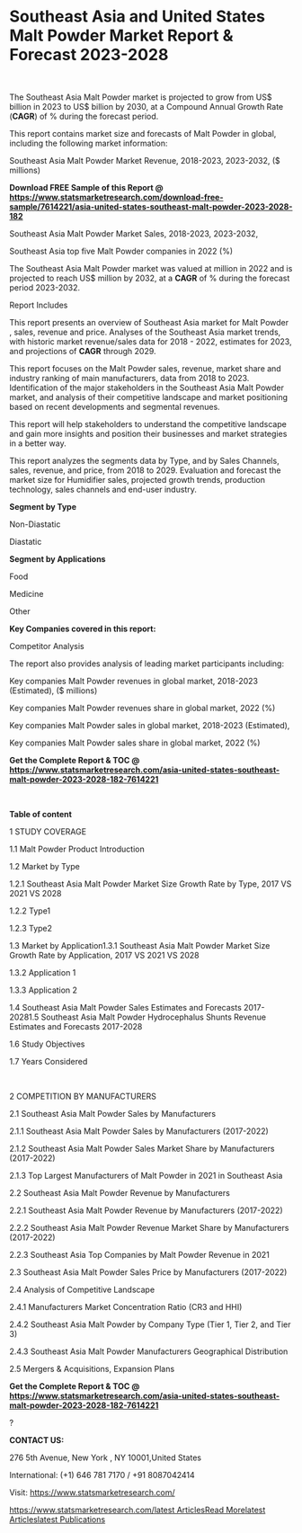 <h1>Southeast Asia and United States Malt Powder Market Report & Forecast 2023-2028</h1><br/><p>The Southeast Asia Malt Powder market is projected to grow from US$ billion in 2023 to US$ billion by 2030, at a Compound Annual Growth Rate (<strong>CAGR</strong>) of % during the forecast period.</p>
 
 
 
 <p>This report contains market size and forecasts of Malt Powder in global, including the following market information:</p>
 
 
 
 <p>Southeast Asia Malt Powder Market Revenue, 2018-2023, 2023-2032, ($ millions)</p>
 
 
 
 <p><strong>Download FREE Sample of this Report @ <a href="https://www.statsmarketresearch.com/download-free-sample/7614221/asia-united-states-southeast-malt-powder-2023-2028-182">https://www.statsmarketresearch.com/download-free-sample/7614221/asia-united-states-southeast-malt-powder-2023-2028-182</a></strong></p>
 
 
 
 <p>Southeast Asia Malt Powder Market Sales, 2018-2023, 2023-2032,</p>
 
 
 
 <p>Southeast Asia top five Malt Powder companies in 2022 (%)</p>
 
 
 
 <p>The Southeast Asia Malt Powder market was valued at million in 2022 and is projected to reach US$ million by 2032, at a <strong>CAGR</strong> of % during the forecast period 2023-2032.</p>
 
 
 
 <p>Report Includes</p>
 
 
 
 <p>This report presents an overview of Southeast Asia market for Malt Powder , sales, revenue and price. Analyses of the Southeast Asia market trends, with historic market revenue/sales data for 2018 - 2022, estimates for 2023, and projections of <strong>CAGR</strong> through 2029.</p>
 
 
 
 <p>This report focuses on the Malt Powder sales, revenue, market share and industry ranking of main manufacturers, data from 2018 to 2023. Identification of the major stakeholders in the Southeast Asia Malt Powder market, and analysis of their competitive landscape and market positioning based on recent developments and segmental revenues.</p>
 
 
 
 <p>This report will help stakeholders to understand the competitive landscape and gain more insights and position their businesses and market strategies in a better way.</p>
 
 
 
 <p>This report analyzes the segments data by Type, and by Sales Channels, sales, revenue, and price, from 2018 to 2029. Evaluation and forecast the market size for Humidifier sales, projected growth trends, production technology, sales channels and end-user industry.</p>
 
 
 
 <p><strong>Segment by Type</strong></p>
 
 
 
 <p>Non-Diastatic</p>
 
 
 
 <p>Diastatic</p>
 
 
 
 <p><strong>Segment <strong><strong>by Applications</strong></strong></strong></p>
 
 
 
 <p>Food</p>
 
 
 
 <p>Medicine</p>
 
 
 
 <p>Other</p>
 
 
 
 <p><strong>Key Companies covered in this report:</strong></p>
 
 
 
 <p>Competitor Analysis</p>
 
 
 
 <p>The report also provides analysis of leading market participants including:</p>
 
 
 
 <p>Key companies Malt Powder revenues in global market, 2018-2023 (Estimated), ($ millions)</p>
 
 
 
 <p>Key companies Malt Powder revenues share in global market, 2022 (%)</p>
 
 
 
 <p>Key companies Malt Powder sales in global market, 2018-2023 (Estimated),</p>
 
 
 
 <p>Key companies Malt Powder sales share in global market, 2022 (%)</p>
 
 
 
 <div><b>Get the Complete Report & TOC @ <a href="https://www.statsmarketresearch.com/asia-united-states-southeast-malt-powder-2023-2028-182-7614221">https://www.statsmarketresearch.com/asia-united-states-southeast-malt-powder-2023-2028-182-7614221</a></b></div>
 
 
 
 <p><br />
 
 <b>Table of content</b></p>
 
 
 
 <p>1 STUDY COVERAGE<br />
 
 1.1 Malt Powder Product Introduction<br />
 
 1.2 Market by Type<br />
 
 1.2.1 Southeast Asia Malt Powder Market Size Growth Rate by Type, 2017 VS 2021 VS 2028<br />
 
 1.2.2 Type1<br />
 
 1.2.3 Type2<br />
 
 1.3 Market by Application1.3.1 Southeast Asia Malt Powder Market Size Growth Rate by Application, 2017 VS 2021 VS 2028<br />
 
 1.3.2 Application 1<br />
 
 1.3.3 Application 2<br />
 
 1.4 Southeast Asia Malt Powder Sales Estimates and Forecasts 2017-20281.5 Southeast Asia Malt Powder Hydrocephalus Shunts Revenue Estimates and Forecasts 2017-2028<br />
 
 1.6 Study Objectives<br />
 
 1.7 Years Considered<br />
 
 <br />
 
 2 COMPETITION BY MANUFACTURERS<br />
 
 2.1 Southeast Asia Malt Powder Sales by Manufacturers<br />
 
 2.1.1 Southeast Asia Malt Powder Sales by Manufacturers (2017-2022)<br />
 
 2.1.2 Southeast Asia Malt Powder Sales Market Share by Manufacturers (2017-2022)<br />
 
 2.1.3 Top Largest Manufacturers of Malt Powder in 2021 in Southeast Asia<br />
 
 2.2 Southeast Asia Malt Powder Revenue by Manufacturers<br />
 
 2.2.1 Southeast Asia Malt Powder Revenue by Manufacturers (2017-2022)<br />
 
 2.2.2 Southeast Asia Malt Powder Revenue Market Share by Manufacturers (2017-2022)<br />
 
 2.2.3 Southeast Asia Top Companies by Malt Powder Revenue in 2021<br />
 
 2.3 Southeast Asia Malt Powder Sales Price by Manufacturers (2017-2022)<br />
 
 2.4 Analysis of Competitive Landscape<br />
 
 2.4.1 Manufacturers Market Concentration Ratio (CR3 and HHI)<br />
 
 2.4.2 Southeast Asia Malt Powder by Company Type (Tier 1, Tier 2, and Tier 3)<br />
 
 2.4.3 Southeast Asia Malt Powder Manufacturers Geographical Distribution<br />
 
 2.5 Mergers & Acquisitions, Expansion Plans</p>
 
 
 
 <div><b>Get the Complete Report & TOC @ <a href="https://www.statsmarketresearch.com/asia-united-states-southeast-malt-powder-2023-2028-182-7614221">https://www.statsmarketresearch.com/asia-united-states-southeast-malt-powder-2023-2028-182-7614221</a></b></div>
 
 
 
 <p>? </p>
 
 
 
 <p><b>CONTACT US:</b><br />
 
 276 5th Avenue, New York , NY 10001,United States<br />
 
 International: (+1) 646 781 7170 / +91 8087042414<br />
 
 Visit: <a href="https://www.statsmarketresearch.com/">https://www.statsmarketresearch.com/</a><br />
 
 <a href="https://gyeongbokgung.com">https://www.statsmarketresearch.com/</a><a href="https://hallyeomaritime.com">latest Articles</a><a href="https://jingwansa.com">Read More</a><a href="https://nguoiviet.jp/">latest Articles</a><a href="https://www.intelmarketresearch.com/">latest Publications</a></p>